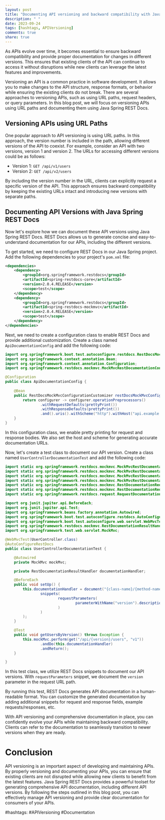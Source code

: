 ```yaml
---
layout: post
title: "Documenting API versioning and backward compatibility with Java Spring REST Docs"
description: " "
date: 2023-09-24
tags: [hashtags, APIVersioning]
comments: true
share: true
---
```


As APIs evolve over time, it becomes essential to ensure backward compatibility and provide proper documentation for changes in different versions. This ensures that existing clients of the API can continue to access it without disruptions while new clients can leverage the latest features and improvements.

Versioning an API is a common practice in software development. It allows you to make changes to the API structure, response formats, or behavior while ensuring the existing clients do not break. There are several approaches to versioning APIs, such as using URL paths, request headers, or query parameters. In this blog post, we will focus on versioning APIs using URL paths and documenting them using Java Spring REST Docs.

## Versioning APIs using URL Paths

One popular approach to API versioning is using URL paths. In this approach, the version number is included in the path, allowing different versions of the API to coexist. For example, consider an API with two versions, version 1 and version 2. The URLs for accessing different versions could be as follows:

- Version 1: `GET /api/v1/users`
- Version 2: `GET /api/v2/users`

By including the version number in the URL, clients can explicitly request a specific version of the API. This approach ensures backward compatibility by keeping the existing URLs intact and introducing new versions with separate paths.

## Documenting API Versions with Java Spring REST Docs

Now let's explore how we can document these API versions using Java Spring REST Docs. REST Docs allows us to generate concise and easy-to-understand documentation for our APIs, including the different versions.

To get started, we need to configure REST Docs in our Java Spring project. Add the following dependencies to your project's `pom.xml` file:

```xml
<dependencies>
    <dependency>
        <groupId>org.springframework.restdocs</groupId>
        <artifactId>spring-restdocs-core</artifactId>
        <version>2.0.4.RELEASE</version>
        <scope>test</scope>
    </dependency>
    <dependency>
        <groupId>org.springframework.restdocs</groupId>
        <artifactId>spring-restdocs-mockmvc</artifactId>
        <version>2.0.4.RELEASE</version>
        <scope>test</scope>
    </dependency>
</dependencies>
```

Next, we need to create a configuration class to enable REST Docs and provide additional customization. Create a class named `ApiDocumentationConfig` and add the following code:

```java
import org.springframework.boot.test.autoconfigure.restdocs.RestDocsMockMvcConfigurationCustomizer;
import org.springframework.context.annotation.Bean;
import org.springframework.context.annotation.Configuration;
import org.springframework.restdocs.mockmvc.MockMvcRestDocumentationConfigurer;

@Configuration
public class ApiDocumentationConfig {
    
    @Bean
    public RestDocsMockMvcConfigurationCustomizer restDocsMockMvcConfigurationCustomizer() {
        return configurer -> configurer.operationPreprocessors()
                .withRequestDefaults(prettyPrint())
                .withResponseDefaults(prettyPrint())
                .and().uris().withScheme("http").withHost("api.example.com");
    }
}
```

In this configuration class, we enable pretty printing for request and response bodies. We also set the host and scheme for generating accurate documentation URLs.

Now, let's create a test class to document our API version. Create a class named `UserControllerDocumentationTest` and add the following code:

```java
import static org.springframework.restdocs.mockmvc.MockMvcRestDocumentation.document;
import static org.springframework.restdocs.mockmvc.MockMvcRestDocumentation.documentationConfiguration;
import static org.springframework.restdocs.mockmvc.MockMvcRestDocumentation.requestParameters;
import static org.springframework.restdocs.mockmvc.MockMvcRestDocumentation.snippets;
import static org.springframework.restdocs.mockmvc.RestDocumentationRequestBuilders.get;
import static org.springframework.restdocs.mockmvc.RestDocumentationRequestBuilders.request;
import static org.springframework.restdocs.request.RequestDocumentation.parameterWithName;

import org.junit.jupiter.api.BeforeEach;
import org.junit.jupiter.api.Test;
import org.springframework.beans.factory.annotation.Autowired;
import org.springframework.boot.test.autoconfigure.restdocs.AutoConfigureRestDocs;
import org.springframework.boot.test.autoconfigure.web.servlet.WebMvcTest;
import org.springframework.restdocs.mockmvc.RestDocumentationResultHandler;
import org.springframework.test.web.servlet.MockMvc;

@WebMvcTest(UserController.class)
@AutoConfigureRestDocs
public class UserControllerDocumentationTest {

    @Autowired
    private MockMvc mockMvc;

    private RestDocumentationResultHandler documentationHandler;

    @BeforeEach
    public void setUp() {
        this.documentationHandler = document("{class-name}/{method-name}",
                snippets(
                        requestParameters(
                                parameterWithName("version").description("API version")
                        )
                )
        );
    }

    @Test
    public void getUsersByVersion() throws Exception {
        this.mockMvc.perform(get("/api/{version}/users", "v1"))
                .andDo(this.documentationHandler)
                .andReturn();
    }

}
```

In this test class, we utilize REST Docs snippets to document our API versions. With `requestParameters` snippet, we document the `version` parameter in the request URL path.

By running this test, REST Docs generates API documentation in a human-readable format. You can customize the generated documentation by adding additional snippets for request and response fields, example requests/responses, etc.

With API versioning and comprehensive documentation in place, you can confidently evolve your APIs while maintaining backward compatibility. Clients can refer to the documentation to seamlessly transition to newer versions when they are ready.

# Conclusion

API versioning is an important aspect of developing and maintaining APIs. By properly versioning and documenting your APIs, you can ensure that existing clients are not disrupted while allowing new clients to benefit from the latest features. Java Spring REST Docs provides a powerful toolset for generating comprehensive API documentation, including different API versions. By following the steps outlined in this blog post, you can effectively manage API versioning and provide clear documentation for consumers of your APIs.

#hashtags: #APIVersioning #Documentation